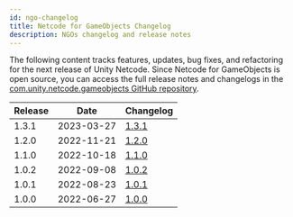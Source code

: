 ```yaml
---
id: ngo-changelog
title: Netcode for GameObjects Changelog
description: NGOs changelog and release notes
---
```


The following content tracks features, updates, bug fixes, and refactoring for the next release of Unity Netcode. Since Netcode for GameObjects is open source, you can access the full release notes and changelogs in the [com.unity.netcode.gameobjects GitHub repository](https://github.com/Unity-Technologies/com.unity.netcode.gameobjects).

| Release | Date | Changelog |
|---|---|---|
|1.3.1| 2023-03-27 | [1.3.1](https://github.com/Unity-Technologies/com.unity.netcode.gameobjects/releases/tag/ngo%2F1.3.1) |
| 1.2.0 | 2022-11-21 | [1.2.0](https://github.com/Unity-Technologies/com.unity.netcode.gameobjects/releases/tag/ngo%2F1.2.0) |
| 1.1.0 | 2022-10-18 | [1.1.0](https://github.com/Unity-Technologies/com.unity.netcode.gameobjects/releases/tag/ngo%2F1.1.0)|
| 1.0.2 | 2022-09-08 | [1.0.2](https://github.com/Unity-Technologies/com.unity.netcode.gameobjects/releases/tag/ngo%2F1.0.2 )|
| 1.0.1 | 2022-08-23 | [1.0.1](https://github.com/Unity-Technologies/com.unity.netcode.gameobjects/releases/tag/1.0.1) |
| 1.0.0 | 2022-06-27 | [1.0.0](https://github.com/Unity-Technologies/com.unity.netcode.gameobjects/releases/tag/1.0.0) |
